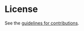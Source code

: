 # License

See the
[guidelines for contributions](https://github.com/ietf-6man/universal-ra/blob/master/CONTRIBUTING.md).
